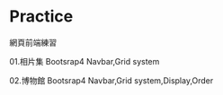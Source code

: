 # Practice

網頁前端練習 

01.相片集
Bootsrap4 Navbar,Grid system

02.博物館
Bootsrap4 Navbar,Grid system,Display,Order

